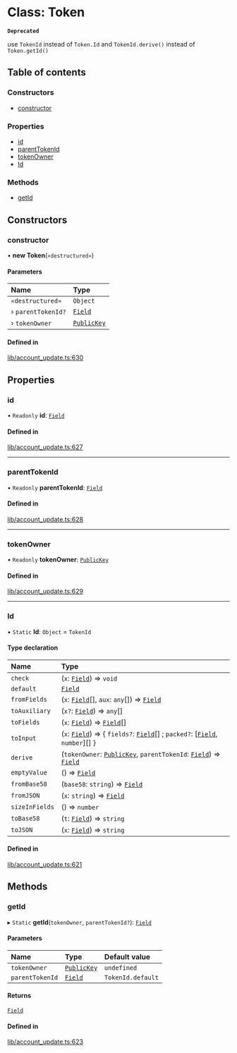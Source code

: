 # Class: Token

**`Deprecated`**

use `TokenId` instead of `Token.Id` and `TokenId.derive()` instead of `Token.getId()`

## Table of contents

### Constructors

- [constructor](Token.md#constructor)

### Properties

- [id](Token.md#id)
- [parentTokenId](Token.md#parenttokenid)
- [tokenOwner](Token.md#tokenowner)
- [Id](Token.md#id-1)

### Methods

- [getId](Token.md#getid)

## Constructors

### constructor

• **new Token**(`«destructured»`)

#### Parameters

| Name | Type |
| :------ | :------ |
| `«destructured»` | `Object` |
| › `parentTokenId?` | [`Field`](Field.md) |
| › `tokenOwner` | [`PublicKey`](Types.PublicKey.md) |

#### Defined in

[lib/account_update.ts:630](https://github.com/o1-labs/snarkyjs/blob/8374557/src/lib/account_update.ts#L630)

## Properties

### id

• `Readonly` **id**: [`Field`](Field.md)

#### Defined in

[lib/account_update.ts:627](https://github.com/o1-labs/snarkyjs/blob/8374557/src/lib/account_update.ts#L627)

___

### parentTokenId

• `Readonly` **parentTokenId**: [`Field`](Field.md)

#### Defined in

[lib/account_update.ts:628](https://github.com/o1-labs/snarkyjs/blob/8374557/src/lib/account_update.ts#L628)

___

### tokenOwner

• `Readonly` **tokenOwner**: [`PublicKey`](Types.PublicKey.md)

#### Defined in

[lib/account_update.ts:629](https://github.com/o1-labs/snarkyjs/blob/8374557/src/lib/account_update.ts#L629)

___

### Id

▪ `Static` **Id**: `Object` = `TokenId`

#### Type declaration

| Name | Type |
| :------ | :------ |
| `check` | (`x`: [`Field`](Field.md)) => `void` |
| `default` | [`Field`](Field.md) |
| `fromFields` | (`x`: [`Field`](Field.md)[], `aux`: `any`[]) => [`Field`](Field.md) |
| `toAuxiliary` | (`x?`: [`Field`](Field.md)) => `any`[] |
| `toFields` | (`x`: [`Field`](Field.md)) => [`Field`](Field.md)[] |
| `toInput` | (`x`: [`Field`](Field.md)) => { `fields?`: [`Field`](Field.md)[] ; `packed?`: [[`Field`](Field.md), `number`][]  } |
| `derive` | (`tokenOwner`: [`PublicKey`](Types.PublicKey.md), `parentTokenId`: [`Field`](Field.md)) => [`Field`](Field.md) |
| `emptyValue` | () => [`Field`](Field.md) |
| `fromBase58` | (`base58`: `string`) => [`Field`](Field.md) |
| `fromJSON` | (`x`: `string`) => [`Field`](Field.md) |
| `sizeInFields` | () => `number` |
| `toBase58` | (`t`: [`Field`](Field.md)) => `string` |
| `toJSON` | (`x`: [`Field`](Field.md)) => `string` |

#### Defined in

[lib/account_update.ts:621](https://github.com/o1-labs/snarkyjs/blob/8374557/src/lib/account_update.ts#L621)

## Methods

### getId

▸ `Static` **getId**(`tokenOwner`, `parentTokenId?`): [`Field`](Field.md)

#### Parameters

| Name | Type | Default value |
| :------ | :------ | :------ |
| `tokenOwner` | [`PublicKey`](Types.PublicKey.md) | `undefined` |
| `parentTokenId` | [`Field`](Field.md) | `TokenId.default` |

#### Returns

[`Field`](Field.md)

#### Defined in

[lib/account_update.ts:623](https://github.com/o1-labs/snarkyjs/blob/8374557/src/lib/account_update.ts#L623)
